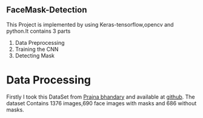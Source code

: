## FaceMask-Detection
This Project is implemented by using Keras-tensorflow,opencv and python.It contains 3 parts

1. Data Preprocessing
2. Training the CNN
3. Detecting Mask

# Data Processing
Firstly I took this DataSet from [Prajna bhandary](#) and available at [github](https://github.com/prajnasb/observations/tree/master/experiements/data).
The dataset Contains 1376 images,690 face images with masks and 686 without masks.

